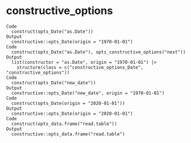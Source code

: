 # constructive_options

    Code
      construct(opts_Date("as.Date"))
    Output
      constructive::opts_Date(origin = "1970-01-01")
    Code
      construct(opts_Date("as.Date"), opts_constructive_options("next"))
    Output
      list(constructor = "as.Date", origin = "1970-01-01") |>
        structure(class = c("constructive_options_Date", "constructive_options"))
    Code
      construct(opts_Date("new_date"))
    Output
      constructive::opts_Date("new_date", origin = "1970-01-01")
    Code
      construct(opts_Date(origin = "2020-01-01"))
    Output
      constructive::opts_Date(origin = "2020-01-01")
    Code
      construct(opts_data.frame("read.table"))
    Output
      constructive::opts_data.frame("read.table")


